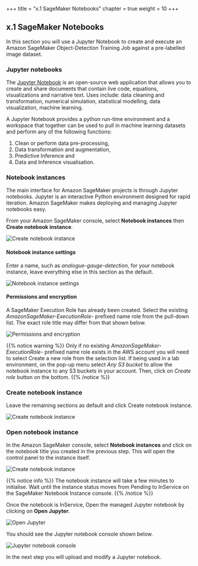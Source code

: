 +++
title = "x.1 SageMaker Notebooks"
chapter = true
weight = 10
+++

## x.1 SageMaker Notebooks

In this section you will use a Jupyter Notebook to create and execute an Amazon SageMaker Object-Detection Training Job against a pre-labelled image dataset.

### Jupyter notebooks

The [Jupyter Notebook](https://jupyter.org/) is an open-source web application that allows you to create and share documents that contain live code, equations, visualizations and narrative text. Uses include: data cleaning and transformation, numerical simulation, statistical modelling, data visualization, machine learning.

A Jupyter Notebook provides a python run-time environment and a workspace that together can be used to pull in machine learning datasets and perform any of the following functions:

1. Clean or perform data pre-processing,
2. Data transformation and augmentation,
3. Predictive Inference and
4. Data and Inference visualisation.

### Notebook instances

The main interface for Amazon SageMaker projects is through Jupyter notebooks. Jupyter is an interactive Python environment designed for rapid iteration. Amazon SageMaker makes deploying and managing Jupyter notebooks easy.

From your Amazon SageMaker console, select **Notebook instances** then **Create notebook instance**.

![Create notebook instance](10_sagemaker_notebook/images/sagemaker-create-notebook-1.png "Create notebook instance")

#### Notebook instance settings

Enter a name, such as *analogue-gauge-detection*, for your notebook instance, leave everything else in this section as the default.

![Notebook instance settings](10_sagemaker_notebook/images/sagemaker-create-notebook-2.png "Notebook instance settings")

#### Permissions and encryption

A SageMaker Execution Role has already been created. Select the existing *AmazonSageMaker-ExecutionRole-* prefixed name role from the pull-down list. The exact role title may differ from that shown below.

![Permissions and encryption](10_sagemaker_notebook/images/sagemaker-create-notebook-3.png "Permissions and encryption")

{{% notice warning %}}
Only if no existing *AmazonSageMaker-ExecutionRole-* prefixed name role exists in the AWS account you will need to select Create a new role from the selection list. If being used in a lab environment, on the pop-up menu select *Any S3 bucket* to allow the notebook instance to any S3 buckets in your account. Then, click on *Create role* button on the bottom.
{{% /notice %}}

### Create notebook instance

Leave the remaining sections as default and click Create notebook instance.

![Create notebook instance](10_sagemaker_notebook/images/sagemaker-create-notebook-4.png "Create notebook instance")

### Open notebook instance

In the Amazon SageMaker console, select **Notebook instances** and click on the notebook title you created in the previous step. This will open the control panel to the instance itself.

![Create notebook instance](10_sagemaker_notebook/images/sagemaker-create-notebook-5.png "Create notebook instance")

{{% notice info %}}
The notebook instance will take a few minutes to initialise. Wait until the instance status moves from Pending to InService on the SageMaker Notebook Instance console.
{{% /notice %}}

Once the notebook is InService, Open the managed Jupyter notebook by clicking on **Open Jupyter**.

![Open Jupyter](10_sagemaker_notebook/images/sagemaker-create-notebook-6.png "Open Jupyter")

You should see the Jupyter notebook console shown below.

![Jupyter notebook console](10_sagemaker_notebook/images/sagemaker-create-notebook-7.png "Jupyter notebook console")

In the next step you will upload and modify a Jupyter notebook.
